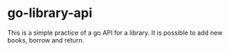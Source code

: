 # go-library-api

This is a simple practice of a go API for a library.
It is possible to add new books, borrow and return. 